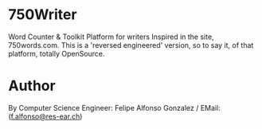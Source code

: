 # 750Writer
Word Counter &amp; Toolkit Platform for writers
Inspired in the site, 750words.com.
This is a 'reversed engineered' version, so to say it, of that platform, totally OpenSource.


# Author
By Computer Science Engineer: Felipe Alfonso Gonzalez / EMail: (f.alfonso@res-ear.ch)
